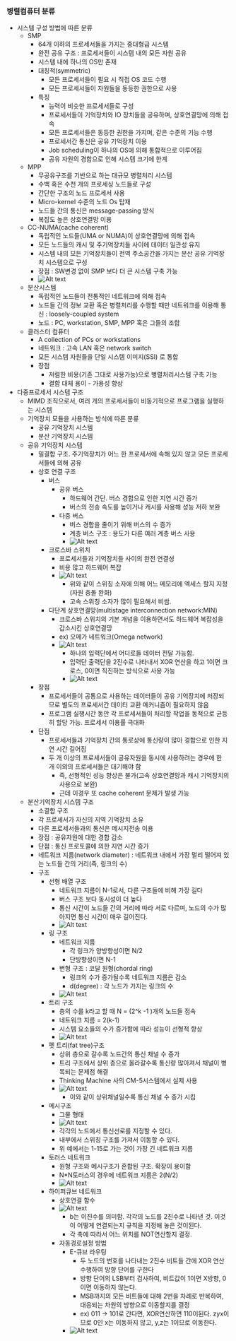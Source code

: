 ### 병렬컴퓨터 분류
- 시스템 구성 방법에 따른 분류
  - SMP
    - 64개 이하의 프로세서들을 가지는 중대형급 시스템
    - 완전 공유 구조 : 프로세서들이 시스템 내의 모든 자원 공유
    - 시스템 내에 하나의 OS만 존재
    - 대칭적(symmetric)
      - 모든 프로세서들이 필요 시 직접 OS 코드 수행
      - 모든 프로세서들이 자원들을 동등한 권한으로 사용
    - 특징
      - 능력이 비슷한 프로세서들로 구성
      - 프로세서들이 기억장치와 IO 장치들을 공유하며, 상호연결망에 의해 접속
      - 모든 프로세서들은 동등한 권한을 가지며, 같은 수준의 기능 수행
      - 프로세서간 통신은 공유 기억장치 이용
      - Job scheduling이 하나의 OS에 의해 통합적으로 이루어짐
      - 공유 자원의 경합으로 인해 시스템 크기에 한계
  - MPP
    - 무공유구조를 기반으로 하는 대규모 병렬처리 시스템
    - 수백 혹은 수천 개의 프로세싱 노드들로 구성
    - 간단한 구조의 노드 프로세서 사용
    - Micro-kernel 수준의 노드 Os 탑재
    - 노드들 간의 통신은 message-passing 방식
    - 복잡도 높은 상호연결망 이용
  - CC-NUMA(cache coherent)
    - 독립적인 노드들(UMA or NUMA)이 상호연결망에 의해 접속
    - 모든 노드들의 캐시 및 주기억장치들 사이에 데이터 일관성 유지
    - 시스템 내의 모든 기억장치들이 전역 주소공간을 가지는 분산 공유 기억장치 시스템으로 구성
    - 장점 : SW변경 없이 SMP 보다 더 큰 시스템 구축 가능
    - ![Alt text](/images/21-0.png)
  - 분산시스템
    - 독립적인 노드들이 전통적인 네트워크에 의해 접속
    - 노드들 간의 정보 교환 혹은 병렬처리를 수행할 때만 네트워크를 이용해 통신 : loosely-coupled system
    - 노드 : PC, workstation, SMP, MPP 혹은 그들의 조합
  - 클러스터 컴퓨터
    - A collection of PCs or workstations
    - 네트워크 : 고속 LAN 혹은 network switch
    - 모든 시스템 자원들을 단일 시스템 이미지(SSI) 로 통합
    - 장점
      - 저렴한 비용(기존 그대로 사용가능)으로 병렬처리시스템 구축 가능
      - 결함 대체 용이 - 가용성 향상
- 다중프로세서 시스템 구조
  - MIMD 조직으로서, 여러 개의 프로세서들이 비동기적으로 프로그램을 실행하는 시스템
  - 기억장치 모듈을 사용하는 방식에 따른 분류
    - 공유 기억장치 시스템
    - 분산 기억장치 시스템
  - 공유 기억장치 시스템
    - 밀결합 구조. 주기억장치가 어느 한 프로세서에 속해 있지 않고 모든 프로세서들에 의해 공유
    - 상호 연결 구조
      - 버스
        - 공유 버스
          - 하드웨어 간단. 버스 경합으로 인한 지연 시간 증가
          - 버스의 전송 속도를 높이거나 캐시를 사용해 성능 저하 보완
        - 다중 버스
          - 버스 경합을 줄이기 위해 버스의 수 증가
          - 계층 버스 구조 : 용도가 다른 여러 계층 버스 사용
          - ![Alt text](/images/21-1.png)
      - 크로스바 스위치
        - 프로세서들과 기억장치들 사이의 완전 연결성
        - 비용 많고 하드웨어 복잡
        - ![Alt text](/images/21-2.png)
          - 위와 같이 스위칭 소자에 의해 어느 메모리에 엑세스 할지 지정(자원 충돌 완화)
          - 고속 스위칭 소자가 많이 필요해서 비쌈.
      - 다단계 상호연결망(multistage interconnection network:MIN)
        - 크로스바 스위치의 기본 개념을 이용하면서도 하드웨어 복잡성을 감소시킨 상호연결망
        - ex) 오메가 네트워크(Omega network)
        - ![Alt text](/images/21-3.png)
          - 하나의 입력단에서 어디로들 데이터 전달 가능함.
          - 입력단 출력단을 2진수로 나타내서 XOR 연산을 하고 1이면 크로스, 0이면 직진하는 방식으로 사용 가능
          - ![Alt text](/images/21-4.png)
    - 장점
      - 프로세서들이 공통으로 사용하는 데이터들이 공유 기억장치에 저장되므로 별도의 프로세서간 데이터 교환 메커니즘이 필요하지 않음
      - 프로그램 실행시간 동안 각 프로세서들이 처리할 작업을 동적으로 균등히 할당 가능. 프로세서 이용률 극대화
    - 단점
      - 프로세서들과 기억장치 간의 통로상에 통신량이 많아 경합으로 인한 지연 시간 길어짐
      - 두 개 이상의 프로세서들이 공유자원을 동시에 사용하려는 경우에 한 개 이외의 프로세서들은 대기해야 함
        - 즉, 선형적인 성능 향상은 불가(고속 상호연결망과 캐시 기억장치의 사용으로 보완)
        - 근데 이경우 또 cache coherent 문제가 발생 가능
  - 분산기억장치 시스템 구조
    - 소결합 구조
    - 각 프로세서가 자신의 지역 기억장치 소유
    - 다른 프로세서들과의 통신은 메시지전송 이용
    - 장점 : 공유자원에 대한 경합 감소
    - 단점 : 통신 프로토콜에 의한 지연 시간 증가
    - 네트워크 지름(network diameter) : 네트워크 내에서 가장 멀리 떨어져 있는 노드들 간의 거리(즉, 링크의 수)
    - 구조
      - 선형 배열 구조
        - 네트워크 지름이 N-1로서, 다른 구조들에 비해 가장 길다
        - 버스 구조 보다 동시성이 더 높다
        - 통신 시간이 노드들 간의 거리에 따라 서로 다르며, 노드의 수가 많아지면 통신 시간이 매우 길어진다.
        - ![Alt text](/images/21-5.png)
      - 링 구조
        - 네트워크 지름
          - 각 링크가 양방향성이면 N/2
          - 단방향성이면 N-1
        - 변형 구조 : 코달 원형(chordal ring)
          - 링크의 수가 증가될수록 네트워크 지름은 감소
          - d(degree) : 각 노드가 가지는 링크의 수
        - ![Alt text](/images/21-6.png)
      - 트리 구조
        - 층의 수를 k라고 할 때 N = (2^k -1 )개의 노드들 접속
        - 네트워크 지름 = 2(k-1)
        - 시스템 요소들의 수가 증가함에 따라 성능이 선형적 향상
        - ![Alt text](/images/21-7.png)
      - 펫 트리(fat tree)구조
        - 상위 층으로 갈수록 노드간의 통신 채널 수 증가
        - 트리 구조에서 상위 층으로 올라갈수록 통신량 많아져서 채널이 병목되는 문제점 해결
        - Thinking Machine 사의 CM-5시스템에서 실제 사용
        - ![Alt text](/images/21-8.png)
          - 이와 같이 상위채널일수록 통신 채널 수 증가 시킴
      - 메시구조
        - 그물 형태
        - ![Alt text](/images/21-9.png)
        - 각각의 노드에서 통신선로를 지정할 수 있다.
        - 내부에서 스위칭 구조를 가져서 이동할 수 있다.
        - 위 예에서는 1-15로 가는 것이 가장 긴 네트워크 지름
      - 토러스 네트워크
        - 원형 구조와 메시구조가 혼합된 구조. 확장이 용이함
        - N*N토러스의 경우에 네트워크 지름은 2(N/2)
        - ![Alt text](/images/21-10.png)
      - 하이퍼큐브 네트워크
        - 상호연결 함수
        - ![Alt text](/images/21-11.png)
          - b는 이진수를 의미함. 각각의 노드를 2진수로 나타낸 것. 이것이 어떻게 연결되는지 규칙을 지정해 놓은 것이된다.
          - 각 축에 따라서 어느 위치를 NOT연산할지 결정.
        - 자동경로설정 방법
          - E-큐브 라우팅
            - 두 노드의 번호를 나타내는 2진수 비트들 간에 XOR 연산 수행하여 방향 단어를 구한다
            - 방향 단어의 LSB부터 검사하여, 비트값이 1이면 X방향, 0이면 이동하지 않는다.
            - MSB까지의 모든 비트들에 대해 2번을 차례로 반복하여, 대응되는 차원의 방향으로 이동할지를 결정
            - ex) 011 -> 101로 간다면, XOR연산하면 110이된다. zyx이므로 0인 x는 이동하지 않고, y,z는 1이므로 이동한다.
          - ![Alt text](/images/21-12.png)
          
